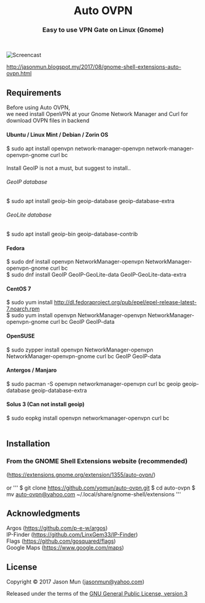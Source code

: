 <h1 align="center">Auto OVPN</h1>
<h3 align="center">Easy to use VPN Gate on Linux (Gnome)</h3>
<br>

![Screencast](https://extensions.gnome.org/extension-data/screenshots/screenshot_1355.png)

http://jasonmun.blogspot.my/2017/08/gnome-shell-extensions-auto-ovpn.html
<br>

## Requirements

Before using Auto OVPN, <br>
we need install OpenVPN at your Gnome Network Manager and Curl for download OVPN files in backend<br>

#### Ubuntu / Linux Mint / Debian / Zorin OS<br>
$ sudo apt install openvpn network-manager-openvpn network-manager-openvpn-gnome curl bc<br>
<br>
Install GeoIP is not a must, but suggest to install..
###### GeoIP database<br>
$ sudo apt install geoip-bin geoip-database geoip-database-extra<br>
###### GeoLite database<br>
$ sudo apt install geoip-bin geoip-database-contrib
#### Fedora<br>
$ sudo dnf install openvpn NetworkManager-openvpn NetworkManager-openvpn-gnome curl bc<br>
$ sudo dnf install GeoIP GeoIP-GeoLite-data GeoIP-GeoLite-data-extra
<br>
#### CentOS 7<br>
$ sudo yum install http://dl.fedoraproject.org/pub/epel/epel-release-latest-7.noarch.rpm<br>
$ sudo yum install openvpn NetworkManager-openvpn NetworkManager-openvpn-gnome curl bc GeoIP GeoIP-data
<br>
#### OpenSUSE<br>
$ sudo zypper install openvpn NetworkManager-openvpn NetworkManager-openvpn-gnome curl bc GeoIP GeoIP-data
<br>
#### Antergos / Manjaro<br>
$ sudo pacman -S openvpn networkmanager-openvpn curl bc geoip geoip-database geoip-database-extra
<br>
#### Solus 3 (Can not install geoip)<br>
$ sudo eopkg install openvpn networkmanager-openvpn curl bc<br>
<br>
## Installation

### From the GNOME Shell Extensions website (recommended)
(https://extensions.gnome.org/extension/1355/auto-ovpn/)
<br><br>
or
'''
$ git clone https://github.com/yomun/auto-ovpn.git
$ cd auto-ovpn
$ mv auto-ovpn@yahoo.com ~/.local/share/gnome-shell/extensions
'''
## Acknowledgments

Argos (https://github.com/p-e-w/argos)<br>
IP-Finder (https://github.com/LinxGem33/IP-Finder)<br>
Flags (https://github.com/gosquared/flags)<br>
Google Maps (https://www.google.com/maps)

## License

Copyright &copy; 2017 Jason Mun (<jasonmun@yahoo.com>)

Released under the terms of the [GNU General Public License, version 3](https://gnu.org/licenses/gpl.html)
